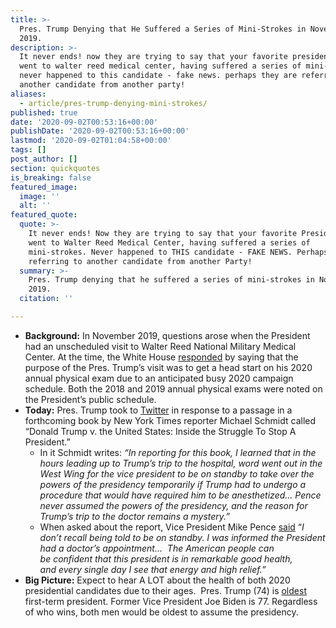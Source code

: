 ```yaml
---
title: >-
  Pres. Trump Denying that He Suffered a Series of Mini-Strokes in November
  2019.
description: >-
  It never ends! now they are trying to say that your favorite president, me,
  went to walter reed medical center, having suffered a series of mini-strokes.
  never happened to this candidate - fake news. perhaps they are referring to
  another candidate from another party!
aliases:
  - article/pres-trump-denying-mini-strokes/
published: true
date: '2020-09-02T00:53:16+00:00'
publishDate: '2020-09-02T00:53:16+00:00'
lastmod: '2020-09-02T01:04:58+00:00'
tags: []
post_author: []
section: quickquotes
is_breaking: false
featured_image:
  image: ''
  alt: ''
featured_quote:
  quote: >-
    It never ends! Now they are trying to say that your favorite President, me,
    went to Walter Reed Medical Center, having suffered a series of
    mini-strokes. Never happened to THIS candidate - FAKE NEWS. Perhaps they are
    referring to another candidate from another Party!
  summary: >-
    Pres. Trump denying that he suffered a series of mini-strokes in November
    2019.
  citation: ''

---
```

*   **Background:** In November 2019, questions arose when the President had an unscheduled visit to Walter Reed National Military Medical Center. At the time, the White House [responded](https://apnews.com/e3e5cdafbbc540afb0ae59c40715e02d) by saying that the purpose of the Pres. Trump’s visit was to get a head start on his 2020 annual physical exam due to an anticipated busy 2020 campaign schedule. Both the 2018 and 2019 annual physical exams were noted on the President’s public schedule.
*   **Today:** Pres. Trump took to [Twitter](https://twitter.com/realDonaldTrump/status/1300811758051954695) in response to a passage in a forthcoming book by New York Times reporter Michael Schmidt called “Donald Trump v. the United States: Inside the Struggle To Stop A President.”
    *   In it Schmidt writes: _“In reporting for this book, I learned that in the hours leading up to Trump’s trip to the hospital, word went out in the West Wing for the vice president to be on standby to take over the powers of the presidency temporarily if Trump had to undergo a procedure that would have required him to be anesthetized… Pence never assumed the powers of the presidency, and the reason for Trump’s trip to the doctor remains a mystery.”_
    *   When asked about the report, Vice President Mike Pence [said](https://www.foxnews.com/politics/pence-dont-recall-put-on-standby-trump) “_I don’t recall being told to be on standby. I was informed the President had a doctor’s appointment…  The American people can be confident that this president is in remarkable good health, and every single day I see that energy and high relief.”_
*   **Big Picture:** Expect to hear A LOT about the health of both 2020 presidential candidates due to their ages.  Pres. Trump (74) is [oldest](https://apnews.com/9bb19e782e224fbe948575ce25348645) first-term president. Former Vice President Joe Biden is 77. Regardless of who wins, both men would be oldest to assume the presidency.